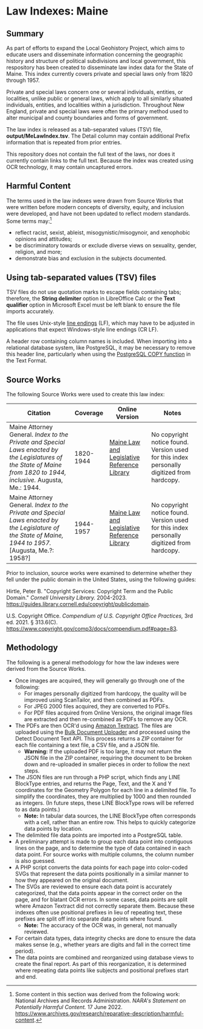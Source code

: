 # Law Indexes: Maine

## Summary

As part of efforts to expand the Local Geohistory Project, which aims to educate users and disseminate information concerning the geographic history and structure of political subdivisions and local government, this respository has been created to disseminate law index data for the State of Maine. This index currently covers private and special laws only from 1820 through 1957.

Private and special laws concern one or several individuals, entities, or localities, unlike public or general laws, which apply to all similarly situated individuals, entities, and localities within a jurisdiction. Throughout New England, private and special laws were often the primary method used to alter municipal and county boundaries and forms of government.

The law index is released as a tab-separated values (TSV) file, **output/MeLawIndex.tsv**. The Detail column may contain additional Prefix information that is repeated from prior entries.

This repository does not contain the full text of the laws, nor does it currently contain links to the full text. Because the index was created using OCR technology, it may contain uncaptured errors.

## Harmful Content

The terms used in the law indexes were drawn from Source Works that were written before modern concepts of diversity, equity, and inclusion were developed, and have not been updated to reflect modern standards. Some terms may:[^1]

- reflect racist, sexist, ableist, misogynistic/misogynoir, and xenophobic opinions and attitudes;
- be discriminatory towards or exclude diverse views on sexuality, gender, religion, and more;
- demonstrate bias and exclusion in the subjects documented.

## Using tab-separated values (TSV) files

TSV files do not use quotation marks to escape fields containing tabs; therefore, the **String delimiter** option in LibreOffice Calc or the **Text qualifier** option in Microsoft Excel must be left blank to ensure the file imports accurately.

The file uses Unix-style [line endings](https://en.wikipedia.org/wiki/Newline#Representations) (LF), which may have to be adjusted in applications that expect Windows-style line endings (CR LF).

A header row containing column names is included. When importing into a relational database system, like PostgreSQL, it may be necessary to remove this header line, particularly when using the [PostgreSQL COPY function](https://www.postgresql.org/docs/16/sql-copy.html) in the Text Format.

## Source Works

The following Source Works were used to create this law index:

| Citation | Coverage | Online Version | Notes |
| -------- | -------- | -------------- | ----- |
| Maine Attorney General. *Index to the Private and Special Laws enacted by the Legislatures of the State of Maine from 1820 to 1944, inclusive.* Augusta, Me.: 1944. | 1820-1944 | [Maine Law and Legislative Reference Library](https://lldc.mainelegislature.org/Open/Laws/Indexes/PSIndex_1820-1944.pdf) | No copyright notice found. Version used for this index personally digitized from hardcopy. |
| Maine Attorney General. *Index to the Private and Special Laws enacted by the Legislature of the State of Maine, 1944 to 1957.* [Augusta, Me.?: 1958?] | 1944-1957 | [Maine Law and Legislative Reference Library](https://lldc.mainelegislature.org/Open/Laws/Indexes/PSIndex_1944-1957.pdf) | No copyright notice found. Version used for this index personally digitized from hardcopy. |

Prior to inclusion, source works were examined to determine whether they fell under the public domain in the United States, using the following guides:

Hirtle, Peter B. "Copyright Services: Copyright Term and the Public Domain." *Cornell University Library.* 2004-2023. <https://guides.library.cornell.edu/copyright/publicdomain>.

U.S. Copyright Office. *Compendium of U.S. Copyright Office Practices,* 3rd ed. 2021. § 313.6(C). <https://www.copyright.gov/comp3/docs/compendium.pdf#page=83>.

## Methodology

The following is a general methodology for how the law indexes were derived from the Source Works.

- Once images are acquired, they will generally go through one of the following:
  - For images personally digitized from hardcopy, the quality will be improved using ScanTailor, and then combined as PDFs.
  - For JPEG 2000 files acquired, they are converted to PDFs.
  - For PDF files acquired from Online Versions, the original image files are extracted and then re-combined as PDFs to remove any OCR.
- The PDFs are then OCR'd using [Amazon Textract](https://aws.amazon.com/pm/textract/). The files are uploaded using the [Bulk Document Uploader](https://docs.aws.amazon.com/textract/latest/dg/bulk-uploader-best-practices.html) and processed using the Detect Document Text API. This process returns a ZIP container for each file containing a text file, a CSV file, and a JSON file.
  - **Warning:** If the uploaded PDF is too large, it may not return the JSON file in the ZIP container, requiring the document to be broken down and re-uploaded in smaller pieces in order to follow the next steps.
- The JSON files are run through a PHP script, which finds any LINE BlockType entries, and returns the Page, Text, and the X and Y coordinates for the Geometry Polygon for each line in a delimited file. To simplify the coordinates, they are multiplied by 1000 and then rounded as integers. (In future steps, these LINE BlockType rows will be referred to as data points.)
  - **Note:** In tabular data sources, the LINE BlockType often corresponds with a cell, rather than an entire row. This helps to quickly categorize data points by location.
- The delimited file data points are imported into a PostgreSQL table.
- A preliminary attempt is made to group each data point into contiguous lines on the page, and to determine the type of data contained in each data point. For source works with multiple columns, the column number is also guessed.
- A PHP script converts the data points for each page into color-coded SVGs that represent the data points positionally in a similar manner to how they appeared on the original document.
- The SVGs are reviewed to ensure each data point is accurately categorized, that the data points appear in the correct order on the page, and for blatant OCR errors. In some cases, data points are split where Amazon Textract did not correctly separate them. Because these indexes often use positional prefixes in lieu of repeating text, these prefixes are split off into separate data points where found.
  - **Note:** The accuracy of the OCR was, in general, not manually reviewed.
- For certain data types, data integrity checks are done to ensure the data makes sense (e.g., whether years are digits and fall in the correct time period).
- The data points are combined and reorganized using database views to create the final report. As part of this reorganization, it is determined where repeating data points like subjects and positional prefixes start and end.

[^1]: Some content in this section was derived from the following work: National Archives and Records Administration. *NARA's Statement on Potentially Harmful Content.* 17 June 2022. <https://www.archives.gov/research/reparative-description/harmful-content>.
